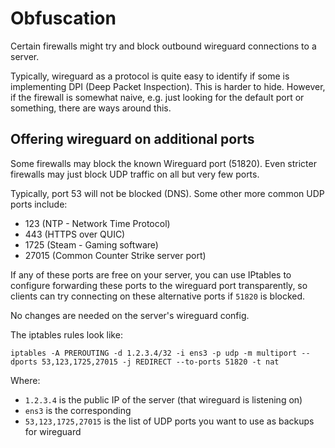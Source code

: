 # Obfuscation

Certain firewalls might try and block outbound wireguard connections to a server.

Typically, wireguard as a protocol is quite easy to identify if some is implementing DPI (Deep Packet Inspection). This is harder to hide. However, if the firewall is somewhat naive, e.g. just looking for the default port or something, there are ways around this.

## Offering wireguard on additional ports

Some firewalls may block the known Wireguard port (51820). Even stricter firewalls may just block UDP traffic on all but very few ports.

Typically, port 53 will not be blocked (DNS). Some other more common UDP ports include:

* 123 (NTP - Network Time Protocol)
* 443 (HTTPS over QUIC)
* 1725 (Steam - Gaming software)
* 27015 (Common Counter Strike server port)

If any of these ports are free on your server, you can use IPtables to configure forwarding these ports to the wireguard port transparently, so clients can try connecting on these alternative ports if `51820` is blocked. 

No changes are needed on the server's wireguard config.

The iptables rules look like:

```
iptables -A PREROUTING -d 1.2.3.4/32 -i ens3 -p udp -m multiport --dports 53,123,1725,27015 -j REDIRECT --to-ports 51820 -t nat
```

Where:

* `1.2.3.4` is the public IP of the server (that wireguard is listening on)
* `ens3` is the corresponding 
* `53,123,1725,27015` is the list of UDP ports you want to use as backups for wireguard
